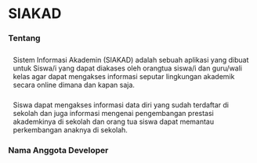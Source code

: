 <h1>SIAKAD</h1>
<h3>Tentang</h3>
			<p style="padding: 10px 10px 10px 10px;">Sistem Informasi Akademin (SIAKAD) adalah sebuah aplikasi yang dibuat untuk Siswa/i yang dapat diakases oleh orangtua siswa/i dan guru/wali kelas agar dapat mengakses informasi seputar lingkungan akademik secara online dimana dan kapan saja.</p>
					<p style="padding-top: -15px; padding-left: 10px;">
						Siswa dapat mengakses informasi data diri yang sudah terdaftar di sekolah dan juga informasi mengenai pengembangan prestasi akademkinya di sekolah dan orang tua siswa dapat memantau perkembangan anaknya di sekolah.</p>
<h3>Nama Anggota Developer</h3>
